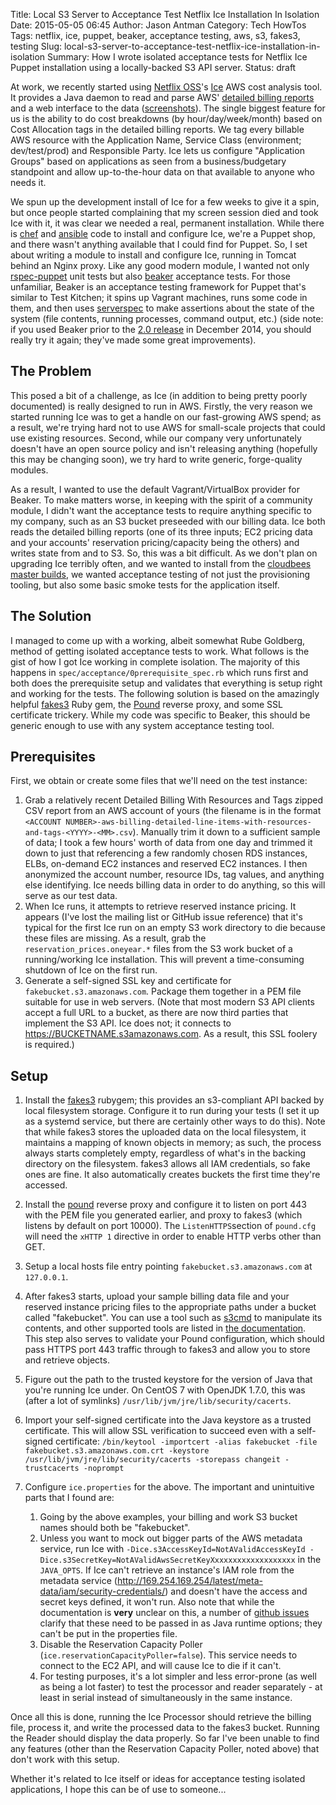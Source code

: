 Title: Local S3 Server to Acceptance Test Netflix Ice Installation In Isolation
Date: 2015-05-05 06:45
Author: Jason Antman
Category: Tech HowTos
Tags: netflix, ice, puppet, beaker, acceptance testing, aws, s3, fakes3, testing
Slug: local-s3-server-to-acceptance-test-netflix-ice-installation-in-isolation
Summary: How I wrote isolated acceptance tests for Netflix Ice Puppet installation using a locally-backed S3 API server.
Status: draft

At work, we recently started using [Netflix OSS](http://netflix.github.io/)'s [Ice](https://github.com/Netflix/ice) AWS cost analysis tool.
It provides a Java daemon to read and parse AWS' [detailed billing reports](http://docs.aws.amazon.com/awsaccountbilling/latest/aboutv2/detailed-billing-reports.html)
and a web interface to the data ([screenshots](https://github.com/Netflix/ice/blob/master/README.md#screenshots)). The single biggest feature for us
is the ability to do cost breakdowns (by hour/day/week/month) based on Cost Allocation tags in the detailed billing reports. We tag every billable AWS
resource with the Application Name, Service Class (environment; dev/test/prod) and Responsible Party. Ice lets us configure "Application Groups"
based on applications as seen from a business/budgetary standpoint and allow up-to-the-hour data on that available to anyone who needs it.

We spun up the development install of Ice for a few weeks to give it a spin, but once people started complaining that my screen session died and took
Ice with it, it was clear we needed a real, permanent installation. While there is [chef](https://github.com/mdsol/ice_cookbook) and [ansible](https://github.com/Answers4AWS/netflixoss-ansible)
code to install and configure Ice, we're a Puppet shop, and there wasn't anything available that I could find for Puppet. So, I set about writing a
module to install and configure Ice, running in Tomcat behind an Nginx proxy. Like any good modern module, I wanted not only [rspec-puppet](http://rspec-puppet.com/)
unit tests but also [beaker](https://github.com/puppetlabs/beaker) acceptance tests. For those unfamiliar, Beaker is an acceptance testing framework for Puppet
that's similar to Test Kitchen; it spins up Vagrant machines, runs some code in them, and then uses [serverspec](http://serverspec.org/) to make assertions about
the state of the system (file contents, running processes, command output, etc.) (side note: if you used Beaker prior to the
[2.0 release](https://github.com/puppetlabs/beaker/blob/master/HISTORY.md#beaker2.0.0) in December 2014, you should really try it again; they've made some great
improvements).

The Problem
------------

This posed a bit of a challenge, as Ice (in addition to being pretty poorly documented) is really designed to run in AWS. Firstly, the very reason we started running Ice was
to get a handle on our fast-growing AWS spend; as a result, we're trying hard not to use AWS for small-scale projects that could use existing resources. Second, while our
company very unfortunately doesn't have an open source policy and isn't releasing anything (hopefully this may be changing soon), we try hard to write generic, forge-quality
modules.

As a result, I wanted to use the default Vagrant/VirtualBox provider for Beaker. To make matters worse, in keeping with the spirit of a community module, I didn't
want the acceptance tests to require anything specific to my company, such as an S3 bucket preseeded with our billing data. Ice both reads the detailed billing reports
(one of its three inputs; EC2 pricing data and your accounts' reservation pricing/capacity being the others) and writes state from and to S3. So, this was a bit difficult.
As we don't plan on upgrading Ice terribly often, and we wanted to install from the [cloudbees master builds](https://netflixoss.ci.cloudbees.com/job/ice-master/), we wanted
acceptance testing of not just the provisioning tooling, but also some basic smoke tests for the application itself.

The Solution
-------------

I managed to come up with a working, albeit somewhat Rube Goldberg, method of getting isolated acceptance tests to work. What follows is the gist of how I got Ice
working in complete isolation. The majority of this happens in ``spec/acceptance/0prerequisite_spec.rb`` which runs first and both does the prerequisite setup
and validates that everything is setup right and working for the tests. The following solution is based on the amazingly helpful [fakes3](https://github.com/jubos/fake-s3)
Ruby gem, the [Pound](http://www.apsis.ch/pound/) reverse proxy, and some SSL certificate trickery. While my code was specific to Beaker, this should be generic
enough to use with any system acceptance testing tool.

Prerequisites
--------------

First, we obtain or create some files that we'll need on the test instance:

1. Grab a relatively recent Detailed Billing With Resources and Tags zipped CSV report from an AWS account of yours (the filename is in the format
   ``<ACCOUNT NUMBER>-aws-billing-detailed-line-items-with-resources-and-tags-<YYYY>-<MM>.csv``). Manually trim it down to a sufficient sample of data;
   I took a few hours' worth of data from one day and trimmed it down to just that referencing a few randomly chosen RDS instances, ELBs, on-demand EC2
   instances and reserved EC2 instances. I then anonymized the account number, resource IDs, tag values, and anything else identifying. Ice needs billing
   data in order to do anything, so this will serve as our test data.
2. When Ice runs, it attempts to retrieve reserved instance pricing. It appears (I've lost the mailing list or GitHub issue reference) that it's typical for
   the first Ice run on an empty S3 work directory to die because these files are missing. As a result, grab the ``reservation_prices.oneyear.*`` files from
   the S3 work bucket of a running/working Ice installation. This will prevent a time-consuming shutdown of Ice on the first run.
3. Generate a self-signed SSL key and certificate for ``fakebucket.s3.amazonaws.com``. Package them together in a PEM file suitable for use in web servers.
   (Note that most modern S3 API clients accept a full URL to a bucket, as there are now third parties that implement the S3 API. Ice does not; it connects
   to https://BUCKETNAME.s3amazonaws.com. As a result, this SSL foolery is required.)

Setup
------

1. Install the [fakes3](https://rubygems.org/gems/fakes3) rubygem; this provides an s3-compliant API backed by local filesystem storage.
   Configure it to run during your tests (I set it up as a systemd service, but there are certainly other ways to do this). Note that
   while fakes3 stores the uploaded data on the local filesystem, it maintains a mapping of known objects in memory; as such, the process
   always starts completely empty, regardless of what's in the backing directory on the filesystem. fakes3 allows all IAM credentials,
   so fake ones are fine. It also automatically creates buckets the first time they're accessed.
2. Install the [pound](http://www.apsis.ch/pound/) reverse proxy and configure it to listen on port 443 with the PEM file you generated
   earlier, and proxy to fakes3 (which listens by default on port 10000). The ``ListenHTTPS``section of ``pound.cfg`` will need the
   ``xHTTP 1`` directive in order to enable HTTP verbs other than GET.
3. Setup a local hosts file entry pointing ``fakebucket.s3.amazonaws.com`` at ``127.0.0.1``.
4. After fakes3 starts, upload your sample billing data file and your reserved instance pricing files to the appropriate paths under a
   bucket called "fakebucket". You can use a tool such as [s3cmd](http://s3tools.org/s3cmd) to manipulate its contents, and other
   supported tools are listed in [the documentation](https://github.com/jubos/fake-s3/wiki/Supported-Clients). This step also serves
   to validate your Pound configuration, which should pass HTTPS port 443 traffic through to fakes3 and allow you to store and
   retrieve objects.
5. Figure out the path to the trusted keystore for the version of Java that you're running Ice under. On CentOS 7 with OpenJDK 1.7.0,
   this was (after a lot of symlinks) ``/usr/lib/jvm/jre/lib/security/cacerts``.
6. Import your self-signed certificate into the Java keystore as a trusted certificate. This will allow SSL verification to succeed even
   with a self-signed certificate:
   ``/bin/keytool -importcert -alias fakebucket -file fakebucket.s3.amazonaws.com.crt -keystore /usr/lib/jvm/jre/lib/security/cacerts -storepass changeit -trustcacerts -noprompt``
7. Configure ``ice.properties`` for the above. The important and unintuitive parts that I found are:

   1. Going by the above examples, your billing and work S3 bucket names should both be "fakebucket".
   2. Unless you want to mock out bigger parts of the AWS metadata service, run Ice with
   ``-Dice.s3AccessKeyId=NotAValidAccessKeyId -Dice.s3SecretKey=NotAValidAwsSecretKeyXxxxxxxxxxxxxxxxxxx``
   in the ``JAVA_OPTS``. If Ice can't retrieve an instance's IAM role from the metadata service
   (http://169.254.169.254/latest/meta-data/iam/security-credentials/) and doesn't have the
   access and secret keys defined, it won't run. Also note that while the documentation is __very__
   unclear on this, a number of [github issues](https://github.com/Netflix/ice/issues/49#issuecomment-23497701)
   clarify that these need to be passed in as Java runtime options; they can't be put in the properties file.
   3. Disable the Reservation Capacity Poller (``ice.reservationCapacityPoller=false``). This service
   needs to connect to the EC2 API, and will cause Ice to die if it can't.
   4. For testing purposes, it's a lot simpler and less error-prone (as well as being a lot faster) to
   test the processor and reader separately - at least in serial instead of simultaneously in the same instance.

Once all this is done, running the Ice Processor should retrieve the billing file, process it, and write the processed data to the
fakes3 bucket. Running the Reader should display the data properly. So far I've been unable to find any features (other than the
Reservation Capacity Poller, noted above) that don't work with this setup.

Whether it's related to Ice itself or ideas for acceptance testing isolated applications, I hope this can be of use to someone...
